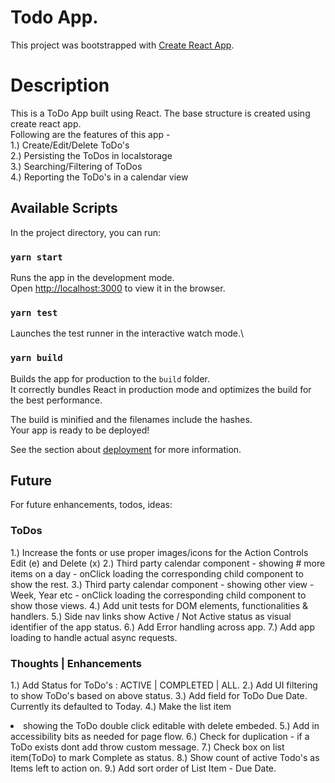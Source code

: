 # Todo App. 
This project was bootstrapped with [Create React App](https://github.com/facebook/create-react-app).

# Description 
This is a ToDo App built using React. The base structure is created using create react app.\
Following are the features of this app -\
1.) Create/Edit/Delete ToDo's\
2.) Persisting the ToDos in localstorage\
3.) Searching/Filtering of ToDos\
4.) Reporting the ToDo's in a calendar view

## Available Scripts

In the project directory, you can run:

### `yarn start`

Runs the app in the development mode.\
Open [http://localhost:3000](http://localhost:3000) to view it in the browser.

### `yarn test`

Launches the test runner in the interactive watch mode.\

### `yarn build`

Builds the app for production to the `build` folder.\
It correctly bundles React in production mode and optimizes the build for the best performance.

The build is minified and the filenames include the hashes.\
Your app is ready to be deployed!

See the section about [deployment](https://facebook.github.io/create-react-app/docs/deployment) for more information.

## Future

For future enhancements, todos, ideas:

### ToDos
1.) Increase the fonts or use proper images/icons for the Action Controls Edit (e) and Delete (x)
2.) Third party calendar component - showing # more items on a day - onClick loading the corresponding child component to show the rest.
3.) Third party calendar component - showing other view - Week, Year etc - onClick loading the corresponding child component to show those views.
4.) Add unit tests for DOM elements, functionalities & handlers.
5.) Side nav links show Active / Not Active status as visual identifier of the app status.
6.) Add Error handling across app.
7.) Add app loading to handle actual async requests.


### Thoughts | Enhancements

1.) Add Status for ToDo's : ACTIVE | COMPLETED | ALL.
2.) Add UI filtering to show ToDo's based on above status.
3.) Add field for ToDo Due Date. Currently its defaulted to Today.
4.) Make the list item <li> showing the ToDo double click editable with delete embeded.
5.) Add in accessibility bits as needed for page flow.
6.) Check for duplication - if a ToDo exists dont add throw custom message.
7.) Check box on list item(ToDo) to mark Complete as status.
8.) Show count of active Todo's as Items left to action on.
9.) Add sort order of List Item - Due Date.